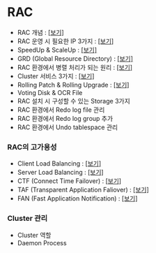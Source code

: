 # RAC

- RAC 개념 : [[보기]](https://rebel-lord-f41.notion.site/RAC-e6488e6f56ac48379cedbb1a20de225b?pvs=4)
- RAC 운영 시 필요한 IP 3가지 : [[보기]](https://rebel-lord-f41.notion.site/RAC-IP-3-d0a3d8b0bf574f189d787e081b856b89?pvs=4)
- SpeedUp & ScaleUp : [[보기]](https://rebel-lord-f41.notion.site/SpeedUp-ScaleUp-9e1b25d82c804c449033d74aaca5670e?pvs=4)
- GRD (Global Resource Directory) : [[보기]](https://rebel-lord-f41.notion.site/GRD-Global-Resource-Directory-117ce5a63cb2460aa02b65a863ef302a?pvs=4)
- RAC 환경에서 병렬 처리가 되는 원리 : [[보기]](https://rebel-lord-f41.notion.site/RAC-c01a0f8c29694f89bbefbf296870b9ae?pvs=4)
- Cluster 서비스 3가지 : [[보기]](https://rebel-lord-f41.notion.site/Cluster-3-83b86e83bacd46dcb79fd8faf1a93936?pvs=4)
- Rolling Patch & Rolling Upgrade : [[보기]](https://rebel-lord-f41.notion.site/Rolling-Patch-Rolling-Upgrade-b84ab7eb80ac485eb2b5adbfe76420bf?pvs=4)
- Voting Disk & OCR File
- RAC 설치 시 구성할 수 있는 Storage 3가지
- RAC 환경에서 Redo log file 관리
- RAC 환경에서 Redo log group 추가
- RAC 환경에서 Undo tablespace 관리

### RAC의 고가용성
- Client Load Balancing : [[보기]](https://rebel-lord-f41.notion.site/Client-Load-Balancing-8b52c32be96548cb8dbf8dcf3afc39c2?pvs=4)
- Server Load Balancing : [[보기]](https://rebel-lord-f41.notion.site/Server-Load-Balancing-5ac1ac20dffb410e8c7f83ca385f243a?pvs=4)
- CTF (Connect Time Failover) : [[보기]](https://rebel-lord-f41.notion.site/CTF-Connect-Time-Failover-686ee00ab80748c18c4f4a3d7e60f17a?pvs=4)
- TAF (Transparent Application Faliover) : [[보기]](https://rebel-lord-f41.notion.site/TAF-Transparent-Application-Faliover-d3b12b8cf053433188114eecaa680687?pvs=4)
- FAN (Fast Application Notification) : [[보기]](https://rebel-lord-f41.notion.site/FAN-Fast-Application-Notification-f78f8499307b4d8d92f016106b27020c?pvs=4)

### Cluster 관리
- Cluster 역할
- Daemon Process
